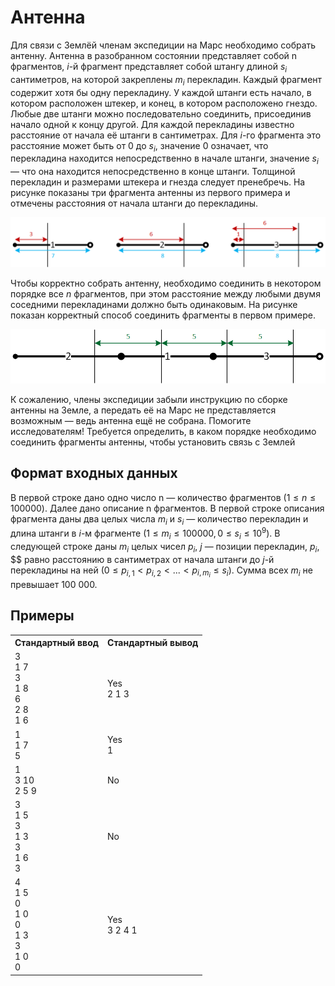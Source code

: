 # Антенна

Для связи с Землёй членам экспедиции на Марс необходимо собрать антенну. Антенна в разобранном состоянии представляет собой n фрагментов, $i$-й фрагмент представляет собой штангу длиной $s_i$ сантиметров, на которой закреплены $m_i$ перекладин. Каждый фрагмент содержит хотя бы одну перекладину.
У каждой штанги есть начало, в котором расположен штекер, и конец, в котором расположено гнездо. Любые две штанги можно последовательно соединить, присоединив начало одной к концу другой. Для каждой перекладины известно расстояние от начала её штанги в сантиметрах. Для $i$-го фрагмента это расстояние может быть от 0 до $s_i$, значение 0 означает, что перекладина находится непосредственно в начале штанги, значение $s_i$ — что она находится непосредственно в конце штанги.
Толщиной перекладин и размерами штекера и гнезда следует пренебречь.
На рисунке показаны три фрагмента антенны из первого примера и отмечены расстояния от
начала штанги до перекладины.

![Alt text](../images/parts.png)

Чтобы корректно собрать антенну, необходимо соединить в некотором порядке все $n$ фрагментов, при этом расстояние между любыми двумя соседними перекладинами должно быть одинаковым.
На рисунке показан корректный способ соединить фрагменты в первом примере.

![Alt text](../images/connected.png)

К сожалению, члены экспедиции забыли инструкцию по сборке антенны на Земле, а передать её на Марс не представляется возможным — ведь антенна ещё не собрана. Помогите исследователям!
Требуется определить, в каком порядке необходимо соединить фрагменты антенны, чтобы установить связь с Землей

## Формат входных данных

В первой строке дано одно число n — количество фрагментов $(1 \leq n \leq 100 000)$.
Далее дано описание n фрагментов. В первой строке описания фрагмента даны два целых числа
$m_i$ и $s_i$ — количество перекладин и длина штанги в $i$-м фрагменте $(1 \leq m_i \leq 100 000, 0 \leq s_i \leq 10^9)$.
В следующей строке даны $m_i$ целых чисел $p_i$, $j$ — позиции перекладин, $p_i$, $$ равно расстоянию в
сантиметрах от начала штанги до $j$-й перекладины на ней $(0 \leq p_{i,1} < p_{i,2} < ... < p_{i,m_i} \leq s_i)$.
Сумма всех $m_i$ не превышает 100 000.

## Примеры

<table>
<tr>
<th>Стандартный ввод</th>
<th>Стандартный вывод</th>
</tr>
<tr>
<td>3<br/>1 7<br/>3<br/>1 8<br/>6<br/>2 8<br/>1 6</td>
<td>Yes<br/>2 1 3</td>
</tr>
<tr>
<td>1<br/>1 7<br/>5</td>
<td>Yes<br/>1</td>
</tr>
<tr>
<td>1<br/>3 10<br/>2 5 9</td>
<td>No</td>
</tr>
<tr>
<td>3<br/>1 5<br/>3<br/>1 3<br/>3<br/>1 6<br/>3</td>
<td>No</td>
</tr>
<tr>
<td>4<br/>1 5<br/>0<br/>1 0<br/>0<br/>1 3<br/>3<br/>1 0<br/>0</td>
<td>Yes<br/>3 2 4 1</td>
</tr>
</table>